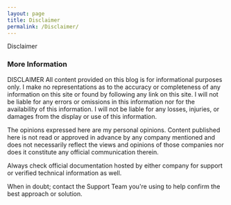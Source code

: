 ```yaml
---
layout: page
title: Disclaimer
permalink: /Disclaimer/
---
```


Disclaimer

### More Information

DISCLAIMER
All content provided on this blog is for informational purposes only. I make no representations as to the accuracy or completeness of any information on this site or found by following any link on this site. I will not be liable for any errors or omissions in this information nor for the availability of this information. I will not be liable for any losses, injuries, or damages from the display or use of this information.

The opinions expressed here are my personal opinions. Content published here is not read or approved in advance by any company mentioned and does not necessarily reflect the views and opinions of those companies nor does it constitute any official communication therein.

Always check official documentation hosted by either company for support or verified technical information as well.

When in doubt; contact the Support Team you're using to help confirm the best approach or solution.
